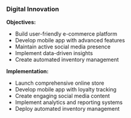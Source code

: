 ### Digital Innovation
**Objectives:**
- Build user-friendly e-commerce platform
- Develop mobile app with advanced features
- Maintain active social media presence
- Implement data-driven insights
- Create automated inventory management

**Implementation:**
- Launch comprehensive online store
- Develop mobile app with loyalty tracking
- Create engaging social media content
- Implement analytics and reporting systems
- Deploy automated inventory management
